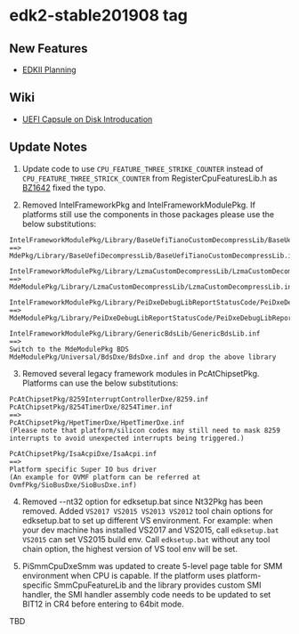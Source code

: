 # edk2-stable201908 tag

## New Features
* [EDKII Planning](https://github.com/tianocore/tianocore.github.io/wiki/EDK-II-Release-Planning)

## Wiki
* [UEFI Capsule on Disk Introducation](https://github.com/tianocore/tianocore.github.io/wiki/UEFI-Capsule-on-Disk-Introducation)

## Update Notes
1. Update code to use `CPU_FEATURE_THREE_STRIKE_COUNTER` instead of `CPU_FEATURE_THREE_STRICK_COUNTER` from RegisterCpuFeaturesLib.h as [BZ1642](https://bugzilla.tianocore.org/show_bug.cgi?id=1642) fixed the typo.

2. Removed IntelFrameworkPkg and IntelFrameworkModulePkg. If platforms still use the components in those packages please use the below substitutions:
```
IntelFrameworkModulePkg/Library/BaseUefiTianoCustomDecompressLib/BaseUefiTianoCustomDecompressLib.inf
==>
MdePkg/Library/BaseUefiDecompressLib/BaseUefiTianoCustomDecompressLib.inf

IntelFrameworkModulePkg/Library/LzmaCustomDecompressLib/LzmaCustomDecompressLib.inf
==>
MdeModulePkg/Library/LzmaCustomDecompressLib/LzmaCustomDecompressLib.inf

IntelFrameworkModulePkg/Library/PeiDxeDebugLibReportStatusCode/PeiDxeDebugLibReportStatusCode.inf
==>
MdeModulePkg/Library/PeiDxeDebugLibReportStatusCode/PeiDxeDebugLibReportStatusCode.inf

IntelFrameworkModulePkg/Library/GenericBdsLib/GenericBdsLib.inf
==>
Switch to the MdeModulePkg BDS MdeModulePkg/Universal/BdsDxe/BdsDxe.inf and drop the above library
```

3. Removed several legacy framework modules in PcAtChipsetPkg. Platforms can use the below substitutions:
```
PcAtChipsetPkg/8259InterruptControllerDxe/8259.inf
PcAtChipsetPkg/8254TimerDxe/8254Timer.inf
==>
PcAtChipsetPkg/HpetTimerDxe/HpetTimerDxe.inf
(Please note that platform/silicon codes may still need to mask 8259 interrupts to avoid unexpected interrupts being triggered.)

PcAtChipsetPkg/IsaAcpiDxe/IsaAcpi.inf
==>
Platform specific Super IO bus driver
(An example for OVMF platform can be referred at OvmfPkg/SioBusDxe/SioBusDxe.inf)
```

4. Removed --nt32 option for edksetup.bat since Nt32Pkg has been removed.
Added `VS2017 VS2015 VS2013 VS2012` tool chain options for edksetup.bat to set up different VS environment. 
For example: when your dev machine has installed VS2017 and VS2015, call `edksetup.bat VS2015` can set VS2015 build env.
Call `edksetup.bat` without any tool chain option, the highest version of VS tool env will be set.

5. PiSmmCpuDxeSmm was updated to create 5-level page table for SMM environment when CPU is capable. If the platform uses platform-specific SmmCpuFeatureLib and the library provides custom SMI handler, the SMI handler assembly code needs to be updated to set BIT12 in CR4 before entering to 64bit mode.

TBD